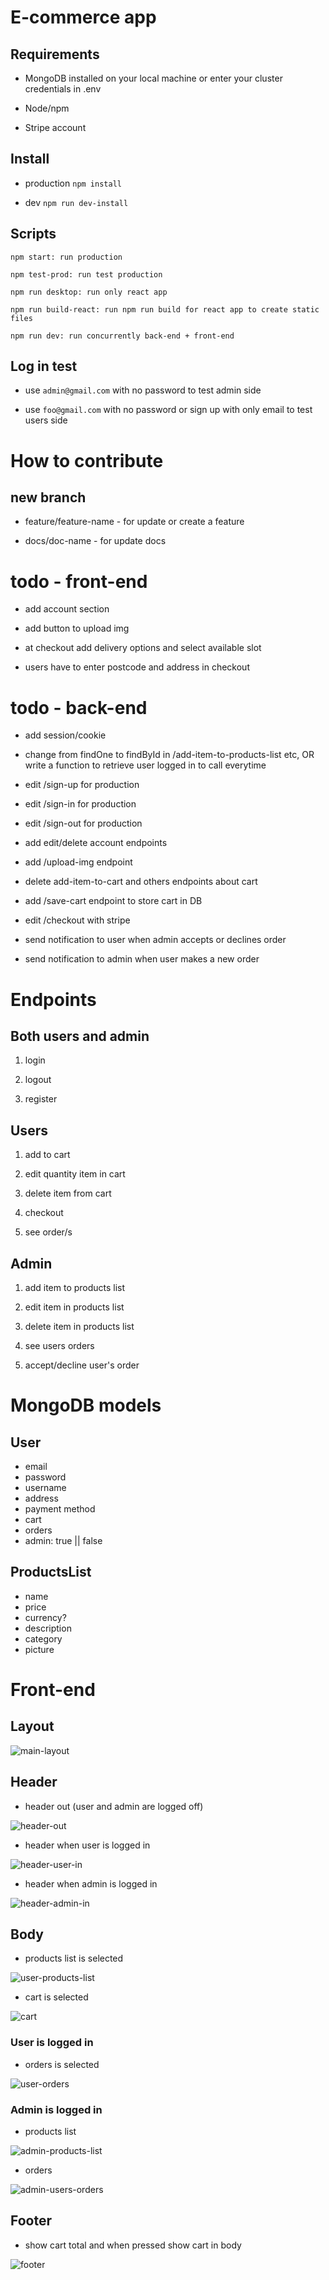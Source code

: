 # E-commerce app

## Requirements

* MongoDB installed on your local machine or enter your cluster credentials in .env

* Node/npm

* Stripe account

## Install

* production ```npm install```

* dev ```npm run dev-install```

## Scripts

```npm start: run production```

```npm test-prod: run test production```

```npm run desktop: run only react app```

```npm run build-react: run npm run build for react app to create static files```

```npm run dev: run concurrently back-end + front-end```

## Log in test

* use ```admin@gmail.com``` with no password to test admin side

* use ```foo@gmail.com``` with no password or sign up with only email to test users side

# How to contribute

## new branch

* feature/feature-name - for update or create a feature

* docs/doc-name - for update docs

# todo - front-end

* add account section

* add button to upload img

* at checkout add delivery options and select available slot

* users have to enter postcode and address in checkout

# todo - back-end

* add session/cookie

* change from findOne to findById in /add-item-to-products-list etc, OR write a function to retrieve user logged in to call everytime

* edit /sign-up for production

* edit /sign-in for production

* edit /sign-out for production

* add edit/delete account endpoints

* add /upload-img endpoint

* delete add-item-to-cart and others endpoints about cart

* add /save-cart endpoint to store cart in DB

* edit /checkout with stripe

* send notification to user when admin accepts or declines order

* send notification to admin when user makes a new order

# Endpoints

## Both users and admin

1. login

2. logout

3. register

## Users

1. add to cart

2. edit quantity item in cart

3. delete item from cart

4. checkout

5. see order/s

## Admin

1. add item to products list

2. edit item in products list

3. delete item in products list

4. see users orders

5. accept/decline user's order

# MongoDB models

## User

* email
* password
* username
* address
* payment method
* cart
* orders
* admin: true || false

## ProductsList

* name
* price
* currency?
* description
* category
* picture

# Front-end

## Layout

![main-layout](./files/main-layout.png)

## Header

* header out (user and admin are logged off)

![header-out](./files/header-out.png)

* header when user is logged in

![header-user-in](./files/header-user-in.png)

* header when admin is logged in

![header-admin-in](./files/header-admin-in.png)

## Body

* products list is selected

![user-products-list](./files/user-products-list.png)

* cart is selected

![cart](./files/cart.png)

### User is logged in


* orders is selected

![user-orders](./files/user-orders.png)

### Admin is logged in

* products list

![admin-products-list](./files/admin-products-list.png)


* orders

![admin-users-orders](./files/admin-users-orders.png)

## Footer

* show cart total and when pressed show cart in body

![footer](./files/footer.png)
